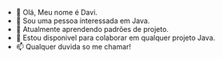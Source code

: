 - 👋 Olá, Meu nome é Davi.
- 👀 Sou uma pessoa interessada em Java.
- 🌱 Atualmente aprendendo padrões de projeto.
- 💞️ Estou disponivel para colaborar em qualquer projeto Java. 
- 📫 Qualquer duvida so me chamar!

<!---
DaviPazzinis/DaviPazzinis is a ✨ special ✨ repository because its `README.md` (this file) appears on your GitHub profile.
You can click the Preview link to take a look at your changes.
--->
